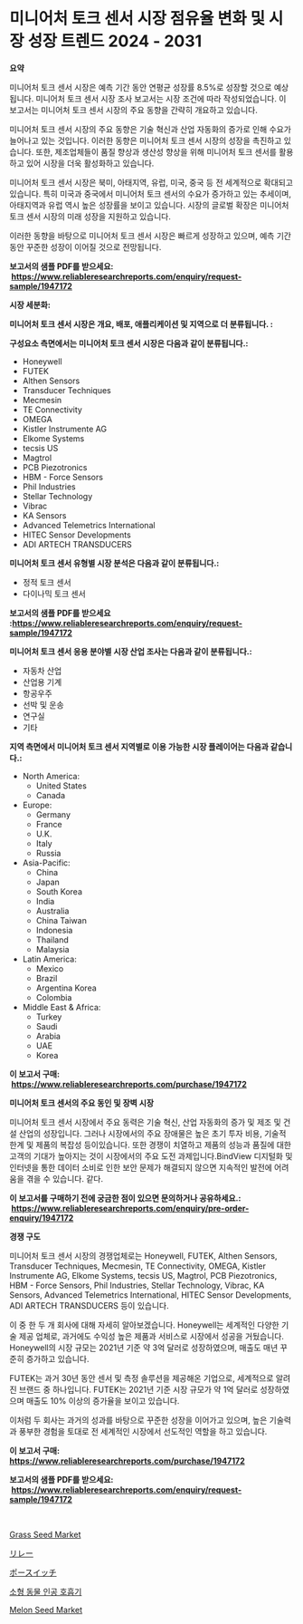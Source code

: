 <p><h1>미니어처 토크 센서 시장 점유율 변화 및 시장 성장 트렌드 2024 - 2031</h1></p><p><strong>요약</strong></p>
<p><p>미니어처 토크 센서 시장은 예측 기간 동안 연평균 성장률 8.5%로 성장할 것으로 예상됩니다. 미니어처 토크 센서 시장 조사 보고서는 시장 조건에 따라 작성되었습니다. 이 보고서는 미니어처 토크 센서 시장의 주요 동향을 간략히 개요하고 있습니다. </p><p>미니어처 토크 센서 시장의 주요 동향은 기술 혁신과 산업 자동화의 증가로 인해 수요가 늘어나고 있는 것입니다. 이러한 동향은 미니어처 토크 센서 시장의 성장을 촉진하고 있습니다. 또한, 제조업체들이 품질 향상과 생산성 향상을 위해 미니어처 토크 센서를 활용하고 있어 시장을 더욱 활성화하고 있습니다.</p><p>미니어처 토크 센서 시장은 북미, 아태지역, 유럽, 미국, 중국 등 전 세계적으로 확대되고 있습니다. 특히 미국과 중국에서 미니어처 토크 센서의 수요가 증가하고 있는 추세이며, 아태지역과 유럽 역시 높은 성장률을 보이고 있습니다. 시장의 글로벌 확장은 미니어처 토크 센서 시장의 미래 성장을 지원하고 있습니다.</p><p>이러한 동향을 바탕으로 미니어처 토크 센서 시장은 빠르게 성장하고 있으며, 예측 기간 동안 꾸준한 성장이 이어질 것으로 전망됩니다.</p></p>
<p><strong>보고서의 샘플 PDF를 받으세요: &nbsp;<a href="https://www.reliableresearchreports.com/enquiry/request-sample/1947172">https://www.reliableresearchreports.com/enquiry/request-sample/1947172</a></strong></p>
<p><strong>시장 세분화:</strong></p>
<p><strong> 미니어처 토크 센서 시장은 개요, 배포, 애플리케이션 및 지역으로 더 분류됩니다. :</strong></p>
<p><strong>구성요소 측면에서는 미니어처 토크 센서 시장은 다음과 같이 분류됩니다.:</strong></p>
<p><ul><li>Honeywell</li><li>FUTEK</li><li>Althen Sensors</li><li>Transducer Techniques</li><li>Mecmesin</li><li>TE Connectivity</li><li>OMEGA</li><li>Kistler Instrumente AG</li><li>Elkome Systems</li><li>tecsis US</li><li>Magtrol</li><li>PCB Piezotronics</li><li>HBM - Force Sensors</li><li>Phil Industries</li><li>Stellar Technology</li><li>Vibrac</li><li>KA Sensors</li><li>Advanced Telemetrics International</li><li>HITEC Sensor Developments</li><li>ADI ARTECH TRANSDUCERS</li></ul></p>
<p><strong> 미니어처 토크 센서 유형별 시장 분석은 다음과 같이 분류됩니다.:</strong></p>
<p><ul><li>정적 토크 센서</li><li>다이나믹 토크 센서</li></ul></p>
<p><strong>보고서의 샘플 PDF를 받으세요 :<a href="https://www.reliableresearchreports.com/enquiry/request-sample/1947172">https://www.reliableresearchreports.com/enquiry/request-sample/1947172</a></strong></p>
<p><strong> 미니어처 토크 센서 응용 분야별 시장 산업 조사는 다음과 같이 분류됩니다.:</strong></p>
<p><ul><li>자동차 산업</li><li>산업용 기계</li><li>항공우주</li><li>선박 및 운송</li><li>연구실</li><li>기타</li></ul></p>
<p><strong>지역 측면에서 미니어처 토크 센서 지역별로 이용 가능한 시장 플레이어는 다음과 같습니다.:</strong></p>
<p><ul>
    <li>
        North America:
        <ul>
            <li>United States</li>
            <li>Canada</li>
        </ul>
    </li>
    <li>
        Europe:
        <ul>
            <li>Germany</li>
            <li>France</li>
            <li>U.K.</li>
            <li>Italy</li>
            <li>Russia</li>
        </ul>
    </li>
    <li>
        Asia-Pacific:
        <ul>
            <li>China</li>
            <li>Japan</li>
            <li>South Korea</li>
            <li>India</li>
            <li>Australia</li>
            <li>China Taiwan</li>
            <li>Indonesia</li>
            <li>Thailand</li>
            <li>Malaysia</li>
        </ul>
    </li>
    <li>
        Latin America:
        <ul>
            <li>Mexico</li>
            <li>Brazil</li>
            <li>Argentina Korea</li>
            <li>Colombia</li>
        </ul>
    </li>
    <li>
        Middle East & Africa:
        <ul>
            <li>Turkey</li>
            <li>Saudi</li>
            <li>Arabia</li>
            <li>UAE</li>
            <li>Korea</li>
        </ul>
    </li>
    </ul></p>
<p><strong>이 보고서 구매: &nbsp;<a href="https://www.reliableresearchreports.com/purchase/1947172">https://www.reliableresearchreports.com/purchase/1947172</a></strong></p>
<p><strong>미니어처 토크 센서의 주요 동인 및 장벽 시장</strong></p>
<p><p>미니어처 토크 센서 시장에서 주요 동력은 기술 혁신, 산업 자동화의 증가 및 제조 및 건설 산업의 성장입니다. 그러나 시장에서의 주요 장애물은 높은 초기 투자 비용, 기술적 한계 및 제품의 복잡성 등이있습니다. 또한 경쟁이 치열하고 제품의 성능과 품질에 대한 고객의 기대가 높아지는 것이 시장에서의 주요 도전 과제입니다.BindView 디지털화 및 인터넷을 통한 데이터 소비로 인한 보안 문제가 해결되지 않으면 지속적인 발전에 어려움을 겪을 수 있습니다. 같다.</p></p>
<p><strong>이 보고서를 구매하기 전에 궁금한 점이 있으면 문의하거나 공유하세요.: &nbsp;<a href="https://www.reliableresearchreports.com/enquiry/pre-order-enquiry/1947172">https://www.reliableresearchreports.com/enquiry/pre-order-enquiry/1947172</a></strong></p>
<p><strong>경쟁 구도</strong></p>
<p><p>미니어처 토크 센서 시장의 경쟁업체로는 Honeywell, FUTEK, Althen Sensors, Transducer Techniques, Mecmesin, TE Connectivity, OMEGA, Kistler Instrumente AG, Elkome Systems, tecsis US, Magtrol, PCB Piezotronics, HBM - Force Sensors, Phil Industries, Stellar Technology, Vibrac, KA Sensors, Advanced Telemetrics International, HITEC Sensor Developments, ADI ARTECH TRANSDUCERS 등이 있습니다. </p><p>이 중 한 두 개 회사에 대해 자세히 알아보겠습니다. Honeywell는 세계적인 다양한 기술 제공 업체로, 과거에도 수익성 높은 제품과 서비스로 시장에서 성공을 거뒀습니다. Honeywell의 시장 규모는 2021년 기준 약 3억 달러로 성장하였으며, 매출도 매년 꾸준히 증가하고 있습니다. </p><p>FUTEK는 과거 30년 동안 센서 및 측정 솔루션을 제공해온 기업으로, 세계적으로 알려진 브랜드 중 하나입니다.  FUTEK는 2021년 기준 시장 규모가 약 1억 달러로 성장하였으며 매출도 10% 이상의 증가율을 보이고 있습니다.</p><p>이처럼 두 회사는 과거의 성과를 바탕으로 꾸준한 성장을 이어가고 있으며, 높은 기술력과 풍부한 경험을 토대로 전 세계적인 시장에서 선도적인 역할을 하고 있습니다.</p></p>
<p><strong>이 보고서 구매: &nbsp; <a href="https://www.reliableresearchreports.com/purchase/1947172">https://www.reliableresearchreports.com/purchase/1947172</a></strong></p>
<p><strong>보고서의 샘플 PDF를 받으세요: &nbsp;<a href="https://www.reliableresearchreports.com/enquiry/request-sample/1947172">https://www.reliableresearchreports.com/enquiry/request-sample/1947172</a></strong><strong></strong></p>
<p>&nbsp;</p>
<p><p><a href="https://issuu.com/reportprime-2/docs/grass-seed-market-size-2030.pptx">Grass Seed Market</a></p><p><a href="https://medium.com/@vivakuvalis2005/%E3%83%AA%E3%83%AC%E3%83%BC%E3%83%9E%E3%83%BC%E3%82%B1%E3%83%83%E3%83%88%E3%83%AC%E3%83%9D%E3%83%BC%E3%83%88%E3%81%AF-%E3%81%93%E3%81%AE%E5%B8%82%E5%A0%B4%E3%81%AE%E6%9C%80%E6%96%B0%E3%81%AE%E3%83%88%E3%83%AC%E3%83%B3%E3%83%89%E3%81%A8%E6%88%90%E9%95%B7%E6%A9%9F%E4%BC%9A%E3%82%92%E6%98%8E%E3%82%89%E3%81%8B%E3%81%AB%E3%81%97%E3%81%A6%E3%81%84%E3%81%BE%E3%81%99-aa68e27f42b7">リレー</a></p><p><a href="https://medium.com/@charm854/poe%E3%82%B9%E3%82%A4%E3%83%83%E3%83%81%E5%B8%82%E5%A0%B4%E5%88%86%E6%9E%90%E3%81%A82024%E5%B9%B4%E3%81%8B%E3%82%892031%E5%B9%B4%E3%81%BE%E3%81%A7%E3%81%AE%E6%9C%9F%E9%96%93%E3%81%AE%E3%82%B5%E3%82%A4%E3%82%BA%E4%BA%88%E6%B8%AC-560d8b9b1c50">ポースイッチ</a></p><p><a href="https://github.com/TobyKub4685/Market-Research-Report-List-1/blob/main/63330587622.md">소형 동물 인공 호흡기</a></p><p><a href="https://issuu.com/reportprime-2/docs/melon-seed-market-size-2030.pptx">Melon Seed Market</a></p></p>